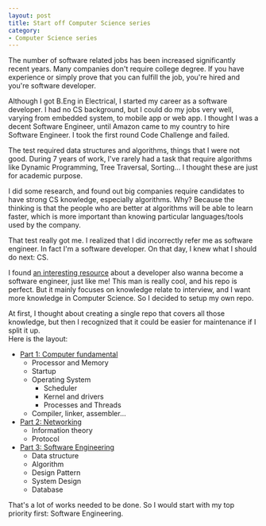 ```yaml
---
layout: post
title: Start off Computer Science series
category:
- Computer Science series
---
```


The number of software related jobs has been increased significantly recent years. Many companies don't require
college degree. If you have experience or simply prove that you can fulfill the job, you're hired and you're software
developer.

Although I got B.Eng in Electrical, I started my career as a software developer. I had no CS background, but I could do
my jobs very well, varying from embedded system, to mobile app or web app. I thought I was a decent Software Engineer, 
until Amazon came to my country to hire Software Engineer. I took the first round Code Challenge and failed.

The test required data structures and algorithms, things that I were not good. During 7 years of work, I've rarely had
a task that require algorithms like Dynamic Programming, Tree Traversal, Sorting... I thought these are just for
academic purpose.

I did some research, and found out big companies require candidates to have strong CS knowledge, especially algorithms.
Why? Because the thinking is that the people who are better at algorithms will be able to learn faster, which is more
important than knowing particular languages/tools used by the company.

That test really got me. I realized that I did incorrectly refer me as software engineer. In fact I'm a software
developer. On that day, I knew what I should do next: CS.

I found [an interesting resource](https://github.com/jwasham/coding-interview-university) about a developer also wanna 
become a software engineer, just like me! This man is really cool, and his repo is perfect. But it mainly focuses
on knowledge relate to interview, and I want more knowledge in Computer Science. So I decided to setup my own repo.

At first, I thought about creating a single repo that covers all those knowledge, but then I recognized that it could
be easier for maintenance if I split it up.  
Here is the layout:
  - [Part 1: Computer fundamental](https://github.com/akivamu/computer-fundamental)
    - Processor and Memory
    - Startup
    - Operating System
        - Scheduler
        - Kernel and drivers
        - Processes and Threads
    - Compiler, linker, assembler...
  - [Part 2: Networking](https://github.com/akivamu/networking)
    - Information theory
    - Protocol
  - [Part 3: Software Engineering](https://github.com/akivamu/software-engineering)
    - Data structure
    - Algorithm
    - Design Pattern
    - System Design
    - Database

That's a lot of works needed to be done. So I would start with my top priority first: Software Engineering.